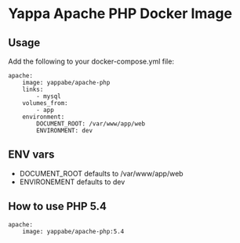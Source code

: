 # Yappa Apache PHP Docker Image

## Usage

Add the following to your docker-compose.yml file:

```
apache:
    image: yappabe/apache-php
    links:
        - mysql
    volumes_from:
        - app
    environment:
        DOCUMENT_ROOT: /var/www/app/web
        ENVIRONMENT: dev
```

## ENV vars

* DOCUMENT_ROOT defaults to /var/www/app/web
* ENVIRONEMENT defaults to dev


## How to use PHP 5.4

```
apache:
    image: yappabe/apache-php:5.4
```
